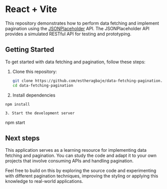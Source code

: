 # React + Vite

This repository demonstrates how to perform data fetching and implement pagination using the [JSONPlaceholder](https://jsonplaceholder.typicode.com/posts/) API. The JSONPlaceholder API provides a simulated RESTful API for testing and prototyping.

## Getting Started

To get started with data fetching and pagination, follow these steps:

1. Clone this repository:

   ```sh
   git clone https://github.com/estheragbaje/data-fetching-pagination.git
   cd data-fetching-pagination

   ```

2. Install dependencies

```
npm install

3. Start the development server

```

npm start

## Next steps

This application serves as a learning resource for implementing data fetching and pagination. You can study the code and adapt it to your own projects that involve consuming APIs and handling pagination.

Feel free to build on this by exploring the source code and experimenting with different pagination techniques, improving the styling or applying this knowledge to real-world applications.
